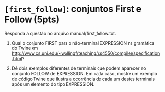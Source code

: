 # `[first_follow]`: conjuntos First e Follow (5pts)

Responda a questão no arquivo manual/first_follow.txt.

1. Qual o conjunto FIRST para o não-terminal EXPRESSION na gramática do Twine em http://www.cs.uni.edu/~wallingf/teaching/cs4550/compiler/specification.html?

2. Dê dois exemplos diferentes de terminais que podem aparecer no conjunto FOLLOW de EXPRESSION. Em cada caso, mostre um exemplo de código Twine que  ilustra a ocorrência de cada um destes terminais após um elemento do tipo EXPRESSION.